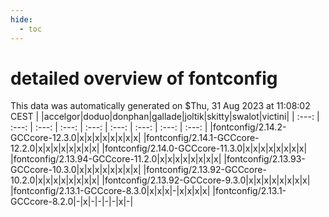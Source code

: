 ```yaml
---
hide:
  - toc
---
```


detailed overview of fontconfig
===============================


This data was automatically generated on $Thu, 31 Aug 2023 at 11:08:02 CEST
| |accelgor|doduo|donphan|gallade|joltik|skitty|swalot|victini|
| :---: | :---: | :---: | :---: | :---: | :---: | :---: | :---: | :---: |
|fontconfig/2.14.2-GCCcore-12.3.0|x|x|x|x|x|x|x|x|
|fontconfig/2.14.1-GCCcore-12.2.0|x|x|x|x|x|x|x|x|
|fontconfig/2.14.0-GCCcore-11.3.0|x|x|x|x|x|x|x|x|
|fontconfig/2.13.94-GCCcore-11.2.0|x|x|x|x|x|x|x|x|
|fontconfig/2.13.93-GCCcore-10.3.0|x|x|x|x|x|x|x|x|
|fontconfig/2.13.92-GCCcore-10.2.0|x|x|x|x|x|x|x|x|
|fontconfig/2.13.92-GCCcore-9.3.0|x|x|x|x|x|x|x|x|
|fontconfig/2.13.1-GCCcore-8.3.0|x|x|x|-|x|x|x|x|
|fontconfig/2.13.1-GCCcore-8.2.0|-|x|-|-|-|-|x|-|
